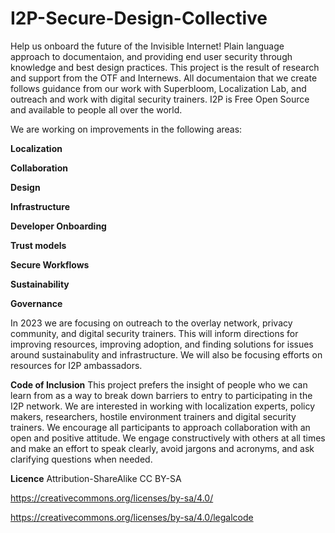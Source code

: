 # I2P-Secure-Design-Collective
Help us onboard the future of the Invisible Internet!
Plain language approach to documentaion, and providing end user security through knowledge and best design practices. This project is the result of research and support from the OTF and Internews. All documentaion that we create follows guidance from our work with Superbloom,
Localization Lab, and outreach and work with digital security trainers. I2P is Free Open Source and available to people all over the world. 

We are working on improvements in the following areas:

**Localization**

**Collaboration** 

**Design** 

**Infrastructure** 

**Developer Onboarding** 

**Trust models** 

**Secure Workflows**

**Sustainability** 

**Governance** 

In 2023 we are focusing on outreach to the overlay network, privacy community, and digital security trainers. This will inform directions for improving resources, improving adoption, and finding solutions for issues around sustainabulity and infrastructure. We will also be focusing efforts on resources for I2P ambassadors. 

**Code of Inclusion**  This project prefers the insight of people who we can learn from as a way to break down barriers to entry to participating in the I2P network. We are interested in working with localization experts, policy makers, researchers, hostile environment trainers and digital security trainers. We encourage all participants to approach collaboration with an open and positive attitude. We engage constructively with others at all times and make an effort to speak clearly, avoid jargons and acronyms, and ask clarifying questions when needed. 

**Licence**
Attribution-ShareAlike
CC BY-SA

https://creativecommons.org/licenses/by-sa/4.0/

https://creativecommons.org/licenses/by-sa/4.0/legalcode
